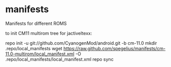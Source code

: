 manifests
=========

Manifests for different ROMS

to init CM11 multirom tree for jactiveltexx:

repo init -u git://github.com/CyanogenMod/android.git -b cm-11.0
mkdir .repo/local_manifests
wget https://raw.github.com/spegelius/manifests/cm-11.0-multirom/local_manifest.xml -O .repo/local_manifests/local_manifest.xml
repo sync
